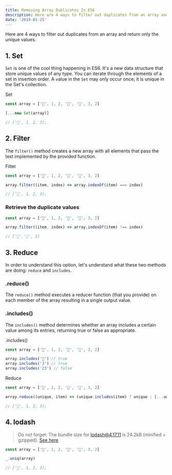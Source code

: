 ```yaml
---
title: Removing Array Dublicates In ES6
description: Here are 4 ways to filter out duplicates from an array and return only the unique values.
date: '2019-01-25'
---
```


Here are 4 ways to filter out duplicates from an array and return only the unique values.

## 1. Set

`Set` is one of the cool thing happening in ES6. It's a new data structure that store unique values of any type. You can iterate through the elements of a set in insertion order. A value in the `Set` may only occur once; it is unique in the Set's collection.

<div class="filename">Set</div>

```jsx
const array = ['🦄', 1, 2, '🦄', '🦄', 3, 2]

[...new Set(array)]

// ['🦄', 1, 2, 3];
```

## 2. Filter

The `filter()` method creates a new array with all elements that pass the test implemented by the provided function.

<div class="filename">Filter</div>

```jsx
const array = ['🦄', 1, 2, '🦄', '🦄', 3, 2]

array.filter((item, index) => array.indexOf(item) === index)

// ['🦄', 1, 2, 3];
```

### Retrieve the duplicate values

```jsx
const array = ['🦄', 1, 2, '🦄', '🦄', 3, 2]

array.filter((item, index) => array.indexOf(item) !== index)

// ['🦄','🦄', 2]
```

## 3. Reduce

In order to understand this option, let's understand what these two methods are doing: `reduce` and `includes`.

### .reduce()

The `reduce()` method executes a reducer function (that you provide) on each member of the array resulting in a single output value.

### .includes()

The `includes()` method determines whether an array includes a certain value among its entries, returning true or false as appropriate.

<div class="filename">.includes()</div>

```jsx
const array = ['🦄', 1, 2, '🦄', '🦄', 3, 2]

array.includes('🦄') // true
array.includes('3') // true
array.includes('23') // false
```

<div class="filename">Reduce</div>

```jsx
const array = ['🦄', 1, 2, '🦄', '🦄', 3, 2]

array.reduce((unique, item) => (unique.includes(item) ? unique : [...unique, item]), [])

// ['🦄', 1, 2, 3];
```

## 4. lodash

> Do not forget: The bundle size for lodash@4.17.11 is 24.2kB (minified + gzipped). [See here](https://bundlephobia.com/result?p=lodash@4.17.11)

```jsx
const array = ['🦄', 1, 2, '🦄', '🦄', 3, 2]

_.uniq(array)

// ['🦄', 1, 2, 3];
```
